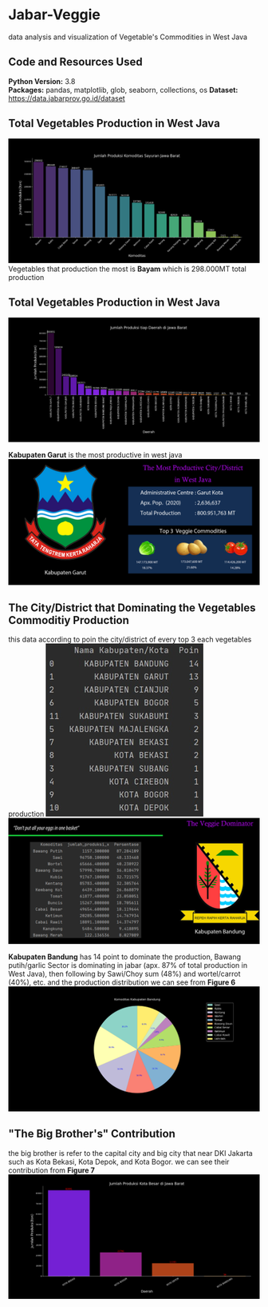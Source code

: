 # Jabar-Veggie
data analysis and visualization of Vegetable's Commodities in West Java


## Code and Resources Used 
  **Python Version:** 3.8  
  **Packages:** pandas, matplotlib, glob, seaborn, collections, os
  **Dataset:**  https://data.jabarprov.go.id/dataset


## Total Vegetables Production in West Java
![Figure 1](https://github.com/boxside/Jabar-Veggie/blob/main/figure/Figure_1.png)
 Vegetables that production the most is **Bayam** which is 298.000MT total production
 
## Total Vegetables Production in West Java
![Figure 2](https://github.com/boxside/Jabar-Veggie/blob/main/figure/Figure_2.png)
 
 **Kabupaten Garut** is the most productive in west java
![Figure 3](https://github.com/boxside/Jabar-Veggie/blob/main/figure/Untitled-3.jpg)
 
## The City/District that Dominating the Vegetables Commoditiy Production
this data according to poin the city/district of every top 3 each vegetables production
![Figure 4](https://github.com/boxside/Jabar-Veggie/blob/main/figure/point.jpg)
![Figure 5](https://github.com/boxside/Jabar-Veggie/blob/main/figure/dominator.jpg)

   **Kabupaten Bandung** has 14 point to dominate the production, Bawang putih/garlic Sector is dominating in jabar (apx. 87% of total production in West Java),
then following by Sawi/Choy sum (48%) and wortel/carrot (40%), etc. and the production distribution we can see from **Figure 6**
![Figure 6](https://github.com/boxside/Jabar-Veggie/blob/main/figure/Figure_3.png)

## "The Big Brother's" Contribution
  the big brother is refer to the capital city and big city that near DKI Jakarta such as Kota Bekasi, Kota Depok, and Kota Bogor. we can see their contribution from **Figure 7**
![Figure 6](https://github.com/boxside/Jabar-Veggie/blob/main/figure/Figure_4.png)
